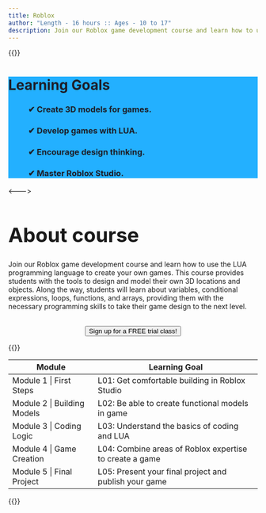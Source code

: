 ```yaml
---
title: Roblox
author: "Length - 16 hours :: Ages - 10 to 17"
description: Join our Roblox game development course and learn how to use the LUA programming language to create your own games. This course provides students with the tools to design and model their own 3D locations and objects. Along the way, students will learn about variables, conditional expressions, loops, functions, and arrays, providing them with the necessary programming skills to take their game design to the next level.
---
```


{{<columns widths="50%" align="center">}}

<div style="background-color: #23B0FF; height: auto; word-wrap: break-word">
    <h1 style="color: #1D1E28; margin-bottom: 20px">Learning Goals</h1>
    <h3 style="margin-left: 40px; color: #1D1E28;">✔ Create 3D models for games.</h3>
    <h3 style="margin-left: 40px; color: #1D1E28;">✔ Develop games with LUA.</h3>
    <h3 style="margin-left: 40px; color: #1D1E28;">✔ Encourage design thinking.</h3>
    <h3 style="margin-left: 40px; color: #1D1E28;">✔ Master Roblox Studio.</h3>
</div>

<--->

<h1 style="font-size:2.5rem">About course</h1>
<p>Join our Roblox game development course and learn how to use the LUA programming language to create your own games. This course provides students with the tools to design and model their own 3D locations and objects. Along the way, students will learn about variables, conditional expressions, loops, functions, and arrays, providing them with the necessary programming skills to take their game design to the next level.<br><br>
<center><button type="button" onclick="window.location.href='/contact#trial';">Sign up for a FREE trial class!</button></center></p>
{{</columns>}}

| Module                      | Learning Goal                                           |
|-----------------------------|---------------------------------------------------------|
| Module 1 \| First Steps     | L01: Get comfortable building in Roblox Studio          |
| Module 2 \| Building Models | L02: Be able to create functional models in game        |
| Module 3 \| Coding Logic    | L03: Understand the basics of coding and LUA            |
| Module 4 \| Game Creation   | L04: Combine areas of Roblox expertise to create a game |
| Module 5 \| Final Project   | L05: Present your final project and publish your game   |

{{<swiper-projects-roblox>}}

